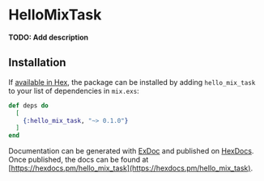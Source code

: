 # HelloMixTask

**TODO: Add description**

## Installation

If [available in Hex](https://hex.pm/docs/publish), the package can be installed
by adding `hello_mix_task` to your list of dependencies in `mix.exs`:

```elixir
def deps do
  [
    {:hello_mix_task, "~> 0.1.0"}
  ]
end
```

Documentation can be generated with [ExDoc](https://github.com/elixir-lang/ex_doc)
and published on [HexDocs](https://hexdocs.pm). Once published, the docs can
be found at [https://hexdocs.pm/hello_mix_task](https://hexdocs.pm/hello_mix_task).

